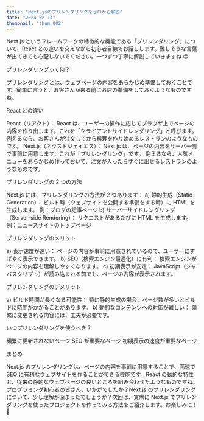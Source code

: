 ```yaml
---
title: "Next.jsのプリレンダリングをゼロから解説"
date: "2024-02-14"
thumbnail: "thum_002"
---
```


Next.js というフレームワークの特徴的な機能である「プリレンダリング」について、React との違いを交えながら初心者目線でお話しします。難しそうな言葉が出てきても心配しないでください。一つずつ丁寧に解説していきますね 😊

プリレンダリングって何？

プリレンダリングとは、ウェブページの内容をあらかじめ準備しておくことです。簡単に言うと、お客さんが来る前にお店の準備をしておくようなものですね。

React との違い

React（リアクト）：
React は、ユーザーの操作に応じてブラウザ上でページの内容を作り出します。これを「クライアントサイドレンダリング」と呼びます。
例えるなら、お客さんが注文してから料理を作り始めるレストランのようなものです。
Next.js（ネクストジェイエス）：
Next.js は、ページの内容をサーバー側で事前に用意します。これが「プリレンダリング」です。
例えるなら、人気メニューをあらかじめ作っておいて、注文が入ったらすぐに出せるレストランのようなものです。

プリレンダリングの 2 つの方法

Next.js には、プリレンダリングの方法が 2 つあります：
a) 静的生成（Static Generation）：
ビルド時（ウェブサイトを公開する準備をする時）に HTML を生成します。
例：ブログの記事ページ
b) サーバーサイドレンダリング（Server-side Rendering）：
リクエストがあるたびに HTML を生成します。
例：ニュースサイトのトップページ

プリレンダリングのメリット

a) 表示速度が速い：
ページの内容が事前に用意されているので、ユーザーにすばやく表示できます。
b) SEO（検索エンジン最適化）に有利：
検索エンジンがページの内容を理解しやすくなります。
c) 初期表示が安定：
JavaScript（ジャバスクリプト）が読み込まれる前でも、ページの内容が表示されます。

プリレンダリングのデメリット

a) ビルド時間が長くなる可能性：
特に静的生成の場合、ページ数が多いとビルドに時間がかかることがあります。
b) 動的なコンテンツへの対応が難しい：
頻繁に変更される内容には、工夫が必要です。

いつプリレンダリングを使うべき？

頻繁に更新されないページ
SEO が重要なページ
初期表示の速度が重要なページ

まとめ

Next.js のプリレンダリングは、ページの内容を事前に用意することで、高速で SEO に有利なウェブサイトを作ることができる機能です。React の動的な特性と、従来の静的なウェブページの良いところを組み合わせたようなものですね。
プログラミング初心者の皆さん、いかがでしたか？Next.js のプリレンダリングについて、少し理解が深まったでしょうか？次回は、実際に Next.js でプリレンダリングを使ったプロジェクトを作ってみる方法をご紹介します。お楽しみに！👋
